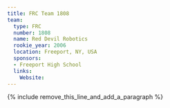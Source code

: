```yaml
---
title: FRC Team 1808
team:
  type: FRC
  number: 1808
  name: Red Devil Robotics
  rookie_year: 2006
  location: Freeport, NY, USA
  sponsors:
  - Freeport High School
  links:
    Website:
---
```


{% include remove_this_line_and_add_a_paragraph %}